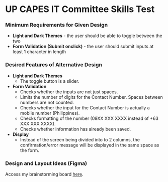 # UP CAPES IT Committee Skills Test
### Minimum Requirements for Given Design
- **Light and Dark Themes** - the user should be able to toggle between the two
- **Form Validation (Submit onclick)** - the user should submit inputs at least 1 character in length

### Desired Features of Alternative Design
- **Light and Dark Themes**
  - The toggle button is a slider.
- **Form Validation**
  - Checks whether the inputs are not just spaces.
  - Limits the number of digits for the Contact Number. Spaces between numbers are not counted.
  - Checks whether the input for the Contact Number is actually a mobile number (Philippines).
  - Checks formatting of the number (09XX XXX XXXX instead of +63 XXX XXX XXXX).
  - Checks whether information has already been saved.
- **Display**
  - Instead of the screen being divided into to 2 columns, the confirmation/error message will be displayed in the same space as the form.

### Design and Layout Ideas (Figma)
Access my brainstorming board [here](https://www.figma.com/file/0aUksSOiGVgprNd2GZqrq0/Skills-Test-Experimentation?node-id=0%3A1).
